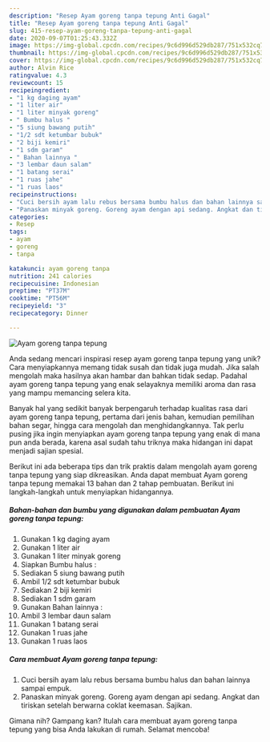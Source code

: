 ```yaml
---
description: "Resep Ayam goreng tanpa tepung Anti Gagal"
title: "Resep Ayam goreng tanpa tepung Anti Gagal"
slug: 415-resep-ayam-goreng-tanpa-tepung-anti-gagal
date: 2020-09-07T01:25:43.332Z
image: https://img-global.cpcdn.com/recipes/9c6d996d529db287/751x532cq70/ayam-goreng-tanpa-tepung-foto-resep-utama.jpg
thumbnail: https://img-global.cpcdn.com/recipes/9c6d996d529db287/751x532cq70/ayam-goreng-tanpa-tepung-foto-resep-utama.jpg
cover: https://img-global.cpcdn.com/recipes/9c6d996d529db287/751x532cq70/ayam-goreng-tanpa-tepung-foto-resep-utama.jpg
author: Alvin Rice
ratingvalue: 4.3
reviewcount: 15
recipeingredient:
- "1 kg daging ayam"
- "1 liter air"
- "1 liter minyak goreng"
- " Bumbu halus "
- "5 siung bawang putih"
- "1/2 sdt ketumbar bubuk"
- "2 biji kemiri"
- "1 sdm garam"
- " Bahan lainnya "
- "3 lembar daun salam"
- "1 batang serai"
- "1 ruas jahe"
- "1 ruas laos"
recipeinstructions:
- "Cuci bersih ayam lalu rebus bersama bumbu halus dan bahan lainnya sampai empuk."
- "Panaskan minyak goreng. Goreng ayam dengan api sedang. Angkat dan tiriskan setelah berwarna coklat keemasan. Sajikan."
categories:
- Resep
tags:
- ayam
- goreng
- tanpa

katakunci: ayam goreng tanpa 
nutrition: 241 calories
recipecuisine: Indonesian
preptime: "PT37M"
cooktime: "PT56M"
recipeyield: "3"
recipecategory: Dinner

---
```



![Ayam goreng tanpa tepung](https://img-global.cpcdn.com/recipes/9c6d996d529db287/751x532cq70/ayam-goreng-tanpa-tepung-foto-resep-utama.jpg)

Anda sedang mencari inspirasi resep ayam goreng tanpa tepung yang unik? Cara menyiapkannya memang tidak susah dan tidak juga mudah. Jika salah mengolah maka hasilnya akan hambar dan bahkan tidak sedap. Padahal ayam goreng tanpa tepung yang enak selayaknya memiliki aroma dan rasa yang mampu memancing selera kita.

Banyak hal yang sedikit banyak berpengaruh terhadap kualitas rasa dari ayam goreng tanpa tepung, pertama dari jenis bahan, kemudian pemilihan bahan segar, hingga cara mengolah dan menghidangkannya. Tak perlu pusing jika ingin menyiapkan ayam goreng tanpa tepung yang enak di mana pun anda berada, karena asal sudah tahu triknya maka hidangan ini dapat menjadi sajian spesial.




Berikut ini ada beberapa tips dan trik praktis dalam mengolah ayam goreng tanpa tepung yang siap dikreasikan. Anda dapat membuat Ayam goreng tanpa tepung memakai 13 bahan dan 2 tahap pembuatan. Berikut ini langkah-langkah untuk menyiapkan hidangannya.

<!--inarticleads1-->

##### Bahan-bahan dan bumbu yang digunakan dalam pembuatan Ayam goreng tanpa tepung:

1. Gunakan 1 kg daging ayam
1. Gunakan 1 liter air
1. Gunakan 1 liter minyak goreng
1. Siapkan  Bumbu halus :
1. Sediakan 5 siung bawang putih
1. Ambil 1/2 sdt ketumbar bubuk
1. Sediakan 2 biji kemiri
1. Sediakan 1 sdm garam
1. Gunakan  Bahan lainnya :
1. Ambil 3 lembar daun salam
1. Gunakan 1 batang serai
1. Gunakan 1 ruas jahe
1. Gunakan 1 ruas laos




<!--inarticleads2-->

##### Cara membuat Ayam goreng tanpa tepung:

1. Cuci bersih ayam lalu rebus bersama bumbu halus dan bahan lainnya sampai empuk.
1. Panaskan minyak goreng. Goreng ayam dengan api sedang. Angkat dan tiriskan setelah berwarna coklat keemasan. Sajikan.




Gimana nih? Gampang kan? Itulah cara membuat ayam goreng tanpa tepung yang bisa Anda lakukan di rumah. Selamat mencoba!
